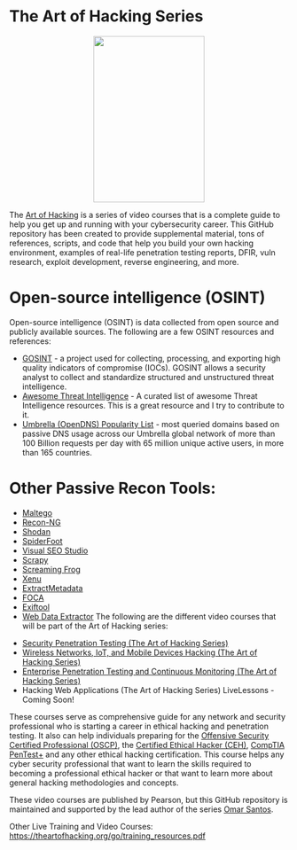 # The Art of Hacking Series

<center><img src="https://raw.githubusercontent.com/The-Art-of-Hacking/web/master/img/logo%20black.png" width="200" height="300" /> </center>

The [Art of Hacking](http://theartofhacking.org) is a series of video courses that is a complete guide to help you get up and running with your cybersecurity career. This GitHub repository has been created to provide supplemental material, tons of references, scripts, and code that help you build your own hacking environment, examples of real-life penetration testing reports, DFIR, vuln research, exploit development, reverse engineering, and more.

# Open-source intelligence (OSINT)

Open-source intelligence (OSINT) is data collected from open source and publicly available sources. The following are a few OSINT resources and references:

- [GOSINT](https://github.com/ciscocsirt/gosint) - a project used for collecting, processing, and exporting high quality indicators of compromise (IOCs). GOSINT allows a security analyst to collect and standardize structured and unstructured threat intelligence.
- [Awesome Threat Intelligence](https://github.com/santosomar/awesome-threat-intelligence) - A curated list of awesome Threat Intelligence resources. This is a great resource and I try to contribute to it.
- [Umbrella (OpenDNS) Popularity List](http://s3-us-west-1.amazonaws.com/umbrella-static/index.html) - most queried domains based on passive DNS usage across our Umbrella global network of more than 100 Billion requests per day with 65 million unique active users, in more than 165 countries.

# Other Passive Recon Tools:
- [Maltego](https://www.paterva.com/web7/)
- [Recon-NG](https://bitbucket.org/LaNMaSteR53/recon-ng)
- [Shodan](https://shodan.io)
- [SpiderFoot](http://spiderfoot.net)
- [Visual SEO Studio](https://visual-seo.com/)
- [Scrapy](https://scrapy.org)
- [Screaming Frog](https://www.screamingfrog.co.uk)
- [Xenu](http://home.snafu.de)
- [ExtractMetadata](http://www.extractmetadata.com)
- [FOCA](https://elevenpaths.com)
- [Exiftool](https://www.sno.phy.queensu.ca/~phil/exiftool/)
- [Web Data Extractor](http://www.webextractor.com)
The following are the different video courses that will be part of the Art of Hacking series:

* [Security Penetration Testing (The Art of Hacking Series)](https://www.safaribooksonline.com/library/view/security-penetration-testing/9780134833989)
* [Wireless Networks, IoT, and Mobile Devices Hacking (The Art of Hacking Series)](https://www.safaribooksonline.com/library/view/wireless-networks-iot/9780134854632/)
* [Enterprise Penetration Testing and Continuous Monitoring (The Art of Hacking Series)](https://www.safaribooksonline.com/library/view/enterprise-penetration-testing/9780134854748)
* Hacking Web Applications (The Art of Hacking Series) LiveLessons - Coming Soon!

These courses serve as comprehensive guide for any network and security professional who is starting a career in ethical hacking and penetration testing. It also can help individuals preparing for the [Offensive Security Certified Professional (OSCP)](https://www.offensive-security.com/information-security-certifications/), the [Certified Ethical Hacker (CEH)](https://www.eccouncil.org/programs/certified-ethical-hacker-ceh/), [CompTIA PenTest+](https://certification.comptia.org/certifications/pentest) and any other ethical hacking certification. This course helps any cyber security professional that want to learn the skills required to becoming a professional ethical hacker or that want to learn more about general hacking methodologies and concepts.

These video courses are published by Pearson, but this GitHub repository is maintained and supported by the lead author of the series [Omar Santos](https://omarsantos.io/). 

Other Live Training and Video Courses: https://theartofhacking.org/go/training_resources.pdf 
